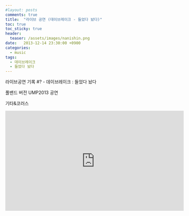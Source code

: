 ```yaml
---
#layout: posts
comments: true
title:  "라이브 공연 (데이브레이크 - 들었다 놨다)"
toc: true
toc_sticky: true
header:
  teaser: /assets/images/nanishin.png
date:   2013-12-14 23:30:00 +0900
categories:
  - music
tags:
  - 데이브레이크
  - 들었다 놨다
---
```

라이브공연 기록 #? - 데이브레이크 : 들었다 놨다

풀밴드 버전 UMP2013 공연

기타&코러스

<iframe width="560" height="315" src="https://www.youtube-nocookie.com/embed/tDoOBai71xc" frameborder="0" allow="autoplay; encrypted-media" allowfullscreen></iframe>

